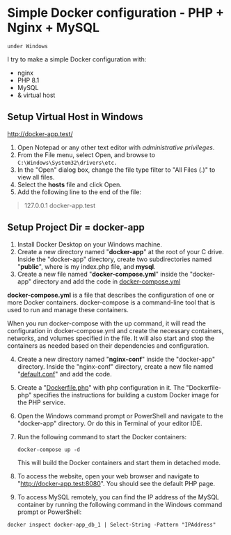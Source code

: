 # Simple Docker configuration - PHP + Nginx + MySQL
`under Windows`

I try to make a simple Docker configuration with:
* nginx
* PHP 8.1
* MySQL
*  &  virtual host

## Setup Virtual Host in Windows 
http://docker-app.test/

1. Open Notepad or any other text editor with _administrative privileges_.
2. From the File menu, select Open, and browse to `C:\Windows\System32\drivers\etc.`
4. In the "Open" dialog box, change the file type filter to "All Files (.)" to view all files.
5. Select the **hosts** file and click Open.
6. Add the following line to the end of the file:

>127.0.0.1	docker-app.test

## Setup Project Dir = docker-app 

1. Install Docker Desktop on your Windows machine.
2. Create a new directory named "**docker-app**" at the root of your C drive. Inside the "docker-app" directory, create two subdirectories named "**public**", where is my index.php file, and **mysql**.
3. Create a new file named "**docker-compose.yml**" inside the "docker-app" directory and add the code in [docker-compose.yml](docker-compose.yml)

**docker-compose.yml** is a file that describes the configuration of one or more Docker containers. docker-compose is a command-line tool that is used to run and manage these containers.

When you run docker-compose with the up command, it will read the configuration in docker-compose.yml and create the necessary containers, networks, and volumes specified in the file. It will also start and stop the containers as needed based on their dependencies and configuration.

4. Create a new directory named "**nginx-conf**" inside the "docker-app" directory. Inside the "nginx-conf" directory, create a new file named "[default.conf](nginx-conf/default.conf)" and add the code.


5. Create a "[Dockerfile.php](Dockerfile.php)" with php configuration in it.
   The "Dockerfile-php" specifies the instructions for building a custom Docker image for the PHP service.


6. Open the Windows command prompt or PowerShell and navigate to the "docker-app" directory. Or do this in Terminal of your editor IDE.


7. Run the following command to start the Docker containers:

   `docker-compose up -d`


   This will build the Docker containers and start them in detached mode.

8. To access the website, open your web browser and navigate to "http://docker-app.test:8080". You should see the default PHP page.


9. To access MySQL remotely, you can find the IP address of the MySQL container by running the following command in the Windows command prompt or PowerShell:


`docker inspect docker-app_db_1 | Select-String -Pattern "IPAddress"`
